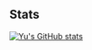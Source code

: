 ## Stats

[![Yu's GitHub stats](https://github-readme-stats.vercel.app/api?username=YudhaStacy&theme=transparent&show_icons=true&border_color=3d444d&hide_rank=true&include_all_commits=true)](https://github.com/anuraghazra/github-readme-stats)
